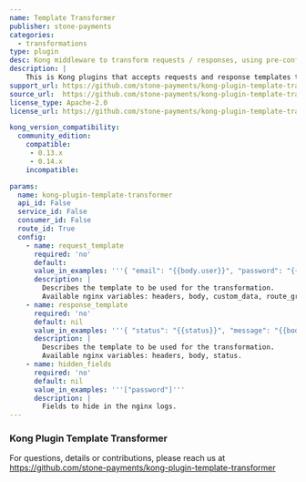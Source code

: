 ```yaml
---
name: Template Transformer
publisher: stone-payments
categories:
  - transformations
type: plugin
desc: Kong middleware to transform requests / responses, using pre-configured templates.
description: |
    This is Kong plugins that accepts requests and response templates to completely transform requests and responses with Lua templates.
support_url: https://github.com/stone-payments/kong-plugin-template-transformer/issues
source_url:  https://github.com/stone-payments/kong-plugin-template-transformer
license_type: Apache-2.0
license_url: https://github.com/stone-payments/kong-plugin-template-transformer/blob/master/LICENSE

kong_version_compatibility:
  community_edition:
    compatible:
     - 0.13.x
     - 0.14.x
    incompatible:

params:
  name: kong-plugin-template-transformer
  api_id: False
  service_id: False
  consumer_id: False
  route_id: True
  config:
    - name: request_template
      required: 'no'
      default:
      value_in_examples: '''{ "email": "{{body.user}}", "password": "{{body.password}}" }'''
      description: |
        Describes the template to be used for the transformation. 
        Available nginx variables: headers, body, custom_data, route_groups, query_string.
    - name: response_template
      required: 'no'
      default: nil
      value_in_examples: '''{ "status": "{{status}}", "message": "{{body.message}}" }'''
      description: |
        Describes the template to be used for the transformation. 
        Available nginx variables: headers, body, status.
    - name: hidden_fields
      required: 'no'
      default: nil
      value_in_examples: '''["password"]'''
      description: |
        Fields to hide in the nginx logs.
---
```


### Kong Plugin Template Transformer

For questions, details or contributions, please reach us at https://github.com/stone-payments/kong-plugin-template-transformer
